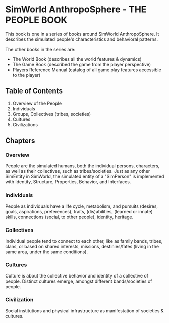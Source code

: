 # SimWorld AnthropoSphere - THE PEOPLE BOOK

This book is one in a series of books around SimWorld AnthropoSphere. 
It describes the simulated people's characteristics and behavioral patterns.

The other books in the series are:

- The World Book (describes all the world features & dynamics)
- The Game Book (described the game from the player perspective)
- Players Reference Manual (catalog of all game play features accessible to the player)

## Table of Contents ##
1. Overview of the People
2. Individuals
3. Groups, Collectives (tribes, societies)
4. Cultures
5. Civilizations

## Chapters ##

### Overview ###
People are the simulated humans, both the individual persons, characters, as well as their collectives, such as tribes/societies.
Just as any other SimEntity in SimWorld, the simulated entity of a "SimPerson" is implemented with Identity, Structure, Properties, Behavior, and Interfaces.

### Individuals ###
People as individuals have a life cycle, metabolism, and pursuits (desires, goals, aspirations, preferences), traits, (dis)abilities, (learned or innate) skills, connections (social, to other people), identity, heritage.

### Collectives ###
Individual people tend to connect to each other, like as family bands, tribes, clans, or based on shared interests, missions, destinies/fates (living in the same area, under the same conditions).

### Cultures ###
Culture is about the collective behavior and identity of a collective of people.
Distinct cultures emerge, amongst different bands/societies of people.

### Civilization ###
Social institutions and physical infrastructure as manifestation of societies & cultures.
